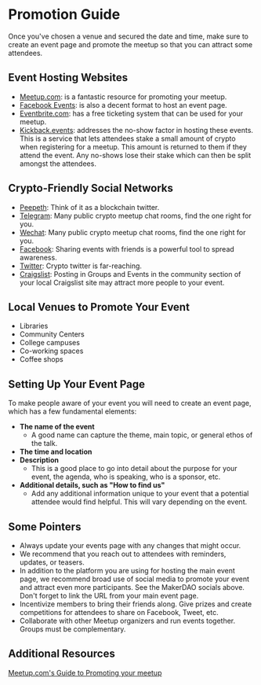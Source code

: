 # Promotion Guide

Once you've chosen a venue and secured the date and time, make sure to create an event page and promote the meetup so that you can attract some attendees.

## Event Hosting Websites

- [Meetup.com](https://www.meetup.com/): is a fantastic resource for promoting your meetup.
- [Facebook Events](https://m.facebook.com/help/131325477007622/): is also a decent format to host an event page.
- [Eventbrite.com](https://www.eventbrite.com): has a free ticketing system that can be used for your meetup.
- [Kickback.events](https://kickback.events): addresses the no-show factor in hosting these events. This is a service that lets attendees stake a small amount of crypto when registering for a meetup. This amount is returned to them if they attend the event. Any no-shows lose their stake which can then be split amongst the attendees.

## Crypto-Friendly Social Networks

- [Peepeth](https://peepeth.com/): Think of it as a blockchain twitter.
- [Telegram](https://telegram.org/): Many public crypto meetup chat rooms, find the one right for you.
- [Wechat](https://web.wechat.com/): Many public crypto meetup chat rooms, find the one right for you.
- [Facebook](https://www.facebook.com/): Sharing events with friends is a powerful tool to spread awareness.
- [Twitter](https://twitter.com/): Crypto twitter is far-reaching.
- [Craigslist](https://www.craigslist.org/): Posting in Groups and Events in the community section of your local Craigslist site may attract more people to your event.

## Local Venues to Promote Your Event

- Libraries
- Community Centers
- College campuses
- Co-working spaces
- Coffee shops

## Setting Up Your Event Page

To make people aware of your event you will need to create an event page, which has a few fundamental elements:

- **The name of the event**
  - A good name can capture the theme, main topic, or general ethos of the talk.
- **The time and location**
- **Description**
  - This is a good place to go into detail about the purpose for your event, the agenda, who is speaking, who is a sponsor, etc.
- **Additional details, such as "How to find us"**
  - Add any additional information unique to your event that a potential attendee would find helpful. This will vary depending on the event.

## Some Pointers

- Always update your events page with any changes that might occur.
- We recommend that you reach out to attendees with reminders, updates, or teasers.
- In addition to the platform you are using for hosting the main event page, we recommend broad use of social media to promote your event and attract even more participants. See the MakerDAO socials above. Don't forget to link the URL from your main event page.
- Incentivize members to bring their friends along. Give prizes and create competitions for attendees to share on Facebook, Tweet, etc.
- Collaborate with other Meetup organizers and run events together. Groups must be complementary.

## Additional Resources

[Meetup.com's Guide to Promoting your meetup](https://help.meetup.com/hc/en-us/articles/360002491331-Promoting-your-Meetup-group)
